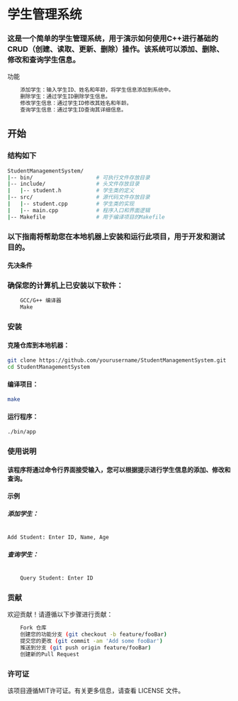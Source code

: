 # 学生管理系统

### 这是一个简单的学生管理系统，用于演示如何使用C++进行基础的CRUD（创建、读取、更新、删除）操作。该系统可以添加、删除、修改和查询学生信息。
功能
```bash
    添加学生：输入学生ID、姓名和年龄，将学生信息添加到系统中。
    删除学生：通过学生ID删除学生信息。
    修改学生信息：通过学生ID修改其姓名和年龄。
    查询学生信息：通过学生ID查询其详细信息。
```
## 开始
### 结构如下
```bash
StudentManagementSystem/
|-- bin/                    # 可执行文件存放目录
|-- include/                # 头文件存放目录
|   |-- student.h           # 学生类的定义
|-- src/                    # 源代码文件存放目录
|   |-- student.cpp         # 学生类的实现
|   |-- main.cpp            # 程序入口和界面逻辑
|-- Makefile                # 用于编译项目的Makefile

```
### 以下指南将帮助您在本地机器上安装和运行此项目，用于开发和测试目的。
#### 先决条件

### 确保您的计算机上已安装以下软件：
```bash
    GCC/G++ 编译器
    Make
```
### 安装
#### 克隆仓库到本地机器：
```bash
git clone https://github.com/yourusername/StudentManagementSystem.git
cd StudentManagementSystem
```
#### 编译项目：

```bash
make
```
#### 运行程序：

```bash
./bin/app
```
### 使用说明

#### 该程序将通过命令行界面接受输入，您可以根据提示进行学生信息的添加、修改和查询。
#### 示例

##### 添加学生：

```bash

Add Student: Enter ID, Name, Age
```
##### 查询学生：

```bash

    Query Student: Enter ID
```

### 贡献

欢迎贡献！请遵循以下步骤进行贡献：
```bash
    Fork 仓库
    创建您的功能分支 (git checkout -b feature/fooBar)
    提交您的更改 (git commit -am 'Add some fooBar')
    推送到分支 (git push origin feature/fooBar)
    创建新的Pull Request
```
### 许可证

该项目遵循MIT许可证。有关更多信息，请查看 LICENSE 文件。
